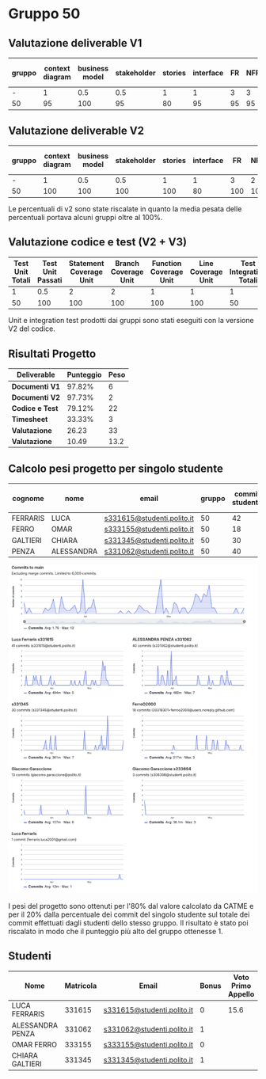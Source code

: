 # Gruppo 50

## Valutazione deliverable V1

| gruppo | context diagram | business model | stakeholder | stories | interface | FR | NFR | use cases diagram | use cases | scenario | Glossary | DeploymentDiagram | functionality | estimation doc | precisione valori estimation | valutazione |
| --- | --- | --- | --- | --- | --- | --- | --- | --- | --- | --- | --- | --- | --- | --- | --- | --- |
| - | 1 | 0.5 | 0.5 | 1 | 1 | 3 | 3 | 1 | 5 | 5 | 5 | 2 | 1 | 2 | 2 | 33 |
| 50 | 95 | 100 | 95 | 80 | 95 | 95 | 95 | 95 | 100 | 100 | 95 | 90 | 100 | 95 | 99.97 | 97.82 |


## Valutazione deliverable V2



| gruppo | context diagram | business model | stakeholder | stories | interface | FR | NFR | ACCESS RIGHTS | use cases diagram | use cases | scenario | Glossary | DeploymentDiagram | functionality | estimation | precisione valori estimation | valutazione |
| --- | --- | --- | --- | --- | --- | --- | --- | --- | --- | --- | --- | --- | --- | --- | --- | --- | --- |
| - | 1 | 0.5 | 0.5 | 1 | 1 | 3 | 2 | 1 | 1 | 5 | 5 | 5 | 2 | 1 | 2 | 2 | 33 |
| 50 | 100 | 100 | 100 | 100 | 80 | 100 | 100 | 100 | 100 | 100 | 100 | 100 | 80 | 90 | 95 | 99.26 | 99.06 |


Le percentuali di v2 sono state riscalate in quanto la media pesata delle percentuali portava alcuni gruppi oltre al 100%.

## Valutazione codice e test (V2 + V3)



| Test Unit Totali | Test Unit Passati | Statement Coverage Unit | Branch Coverage Unit | Function Coverage Unit | Line Coverage Unit | Test Integration Totali | Test Integration Falliti | Statement Coverage Integration | Branch Coverage Integration | Function Coverage Integration | Line Coverage Integration | Correttezza V2 | Correttezza V3 | valutazione |
| --- | --- | --- | --- | --- | --- | --- | --- | --- | --- | --- | --- | --- | --- | --- |
| 1 | 0.5 | 2 | 2 | 1 | 1 | 1 | 0.5 | 2 | 2 | 1 | 1 | 16 | 2 | 33 |
| 50 | 100 | 100 | 100 | 100 | 100 | 50 | 75 | 75 | 50 | 75 | 75 | 76.4705882352941 | 100 | 79.12 |


 Unit e integration test prodotti dai gruppi sono stati eseguiti con la versione V2 del codice.


## Risultati Progetto

| Deliverable | Punteggio | Peso |
| --- | --- | --- |
| **Documenti V1** | 97.82% | 6 |
| **Documenti V2** | 97.73% | 2 |
| **Codice e Test** | 79.12% | 22 |
| **Timesheet** | 33.33% | 3 |
| **Valutazione** | 26.23 | 33 |
| **Valutazione** | 10.49 | 13.2 |

## Calcolo pesi progetto per singolo studente

| cognome | nome | email | gruppo | commit studente | commit totali | commit sul totale | coefficiente catme | coefficiente pesato | coefficiente progetto |
| --- | --- | --- | --- | --- | --- | --- | --- | --- | --- |
| FERRARIS | LUCA | s331615@studenti.polito.it | 50 | 42 | 130 | 0.32 | 1.00 | 0.86 | 0.96 |
| FERRO | OMAR | s333155@studenti.polito.it | 50 | 18 | 130 | 0.14 | 1.00 | 0.83 | 0.92 |
| GALTIERI | CHIARA | s331345@studenti.polito.it | 50 | 30 | 130 | 0.23 | 0.94 | 0.80 | 0.89 |
| PENZA | ALESSANDRA | s331062@studenti.polito.it | 50 | 40 | 130 | 0.31 | 1.05 | 0.90 | 1.00 |

![Commit gruppo 50](./50.png)

 I pesi del progetto sono ottenuti per l'80% dal valore calcolato da CATME e per il 20% dalla percentuale dei commit del singolo studente sul totale dei commit effettuati dagli studenti dello stesso gruppo. Il risultato è stato poi riscalato in modo che il punteggio più alto del gruppo ottenesse 1.

## Studenti

| Nome | Matricola | Email | Bonus | Voto Primo Appello | Voto Secondo Appello | Voto terzo appello | Voto Progetto | Voto Finale |
| --- | --- | --- | --- | --- | --- | --- | --- | --- |
| LUCA FERRARIS | 331615 | s331615@studenti.polito.it | 0 | 15.6 | | |10.06 | 26 |
| ALESSANDRA PENZA | 331062 | s331062@studenti.polito.it | 1 | | 12.6  | |v10.49 | 24 |
| OMAR FERRO | 333155 | s333155@studenti.polito.it | 0 |  | | 19.2 | 9.63  |  29 |
| CHIARA GALTIERI | 331345 | s331345@studenti.polito.it | 1 | | 14.7 | | 9.29 | 25  |
